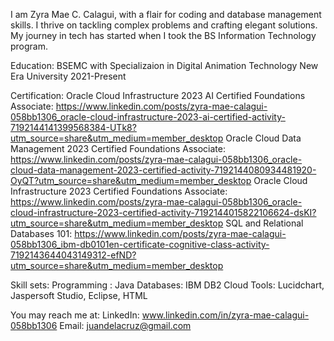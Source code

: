I am Zyra Mae C. Calagui, with a flair for coding and database management skills. I thrive on tackling complex problems and crafting elegant solutions. 
My journey in tech has started when I took the BS Information Technology program.

Education:
BSEMC with Specializaion in Digital Animation Technology
New Era University
2021-Present

Certification:
Oracle Cloud Infrastructure 2023 AI Certified Foundations Associate: https://www.linkedin.com/posts/zyra-mae-calagui-058bb1306_oracle-cloud-infrastructure-2023-ai-certified-activity-7192144141399568384-UTk8?utm_source=share&utm_medium=member_desktop
Oracle Cloud Data Management 2023 Certified Foundations Associate: https://www.linkedin.com/posts/zyra-mae-calagui-058bb1306_oracle-cloud-data-management-2023-certified-activity-7192144080934481920-OyQT?utm_source=share&utm_medium=member_desktop
Oracle Cloud Infrastructure 2023 Certified Foundations Associate: https://www.linkedin.com/posts/zyra-mae-calagui-058bb1306_oracle-cloud-infrastructure-2023-certified-activity-7192144015822106624-dsKI?utm_source=share&utm_medium=member_desktop
SQL and Relational Databases 101: https://www.linkedin.com/posts/zyra-mae-calagui-058bb1306_ibm-db0101en-certificate-cognitive-class-activity-7192143644043149312-efND?utm_source=share&utm_medium=member_desktop

Skill sets:
Programming :  Java
Databases: IBM DB2 Cloud
Tools:  Lucidchart, Jaspersoft Studio, Eclipse, HTML

You may reach me at:
LinkedIn: www.linkedin.com/in/zyra-mae-calagui-058bb1306
Email: juandelacruz@gmail.com
